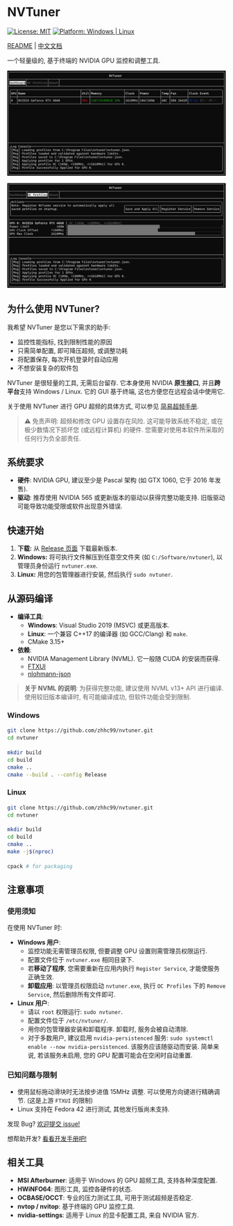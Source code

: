 # NVTuner

[![License: MIT](https://img.shields.io/badge/License-MIT-yellow.svg)](https://opensource.org/licenses/MIT)
[![Platform: Windows | Linux](https://img.shields.io/badge/platform-Windows%20%7C%20Linux-blue)](https://github.com/zhhc99/nvtuner)

[README](./README.md) | [中文文档](./README_zh.md)

一个轻量级的, 基于终端的 NVIDIA GPU 监控和调整工具.

![NVTuner Gallery 1](./docs/images/nvtuner-win-1.png)

![NVTuner Gallery 2](./docs/images/nvtuner-win-2.png)

## 为什么使用 NVTuner?

我希望 NVTuner 是您以下需求的助手:

- 监控性能指标, 找到限制性能的原因
- 只需简单配置, 即可降压超频, 或调整功耗
- 将配置保存, 每次开机登录时自动应用
- 不想安装复杂的软件包

NVTuner 是很轻量的工具, 无需后台留存. 它本身使用 NVIDIA **原生接口**, 并且**跨平台**支持 Windows / Linux. 它的 GUI 基于终端, 这也方便您在远程会话中使用它.

关于使用 NVTuner 进行 GPU 超频的具体方式, 可以参见 [简易超频手册](./docs/easy-oc-guide.md).

> ⚠️ 免责声明: 超频和修改 GPU 设置存在风险. 这可能导致系统不稳定, 或在极少数情况下损坏您 (或远程计算机) 的硬件. 您需要对使用本软件所采取的任何行为负全部责任.

## 系统要求

- **硬件**: NVIDIA GPU, 建议至少是 Pascal 架构 (如 GTX 1060, 它于 2016 年发售).
- **驱动**: 推荐使用 NVIDIA 565 或更新版本的驱动以获得完整功能支持. 旧版驱动可能导致功能受限或软件出现意外错误.

## 快速开始

1. **下载:** 从 [Release 页面](https://github.com/zhhc99/nvtuner/releases) 下载最新版本.
2. **Windows:** 将可执行文件解压到任意空文件夹 (如 `C:/Software/nvtuner`), 以管理员身份运行 `nvtuner.exe`.
3. **Linux:** 用您的包管理器进行安装, 然后执行 `sudo nvtuner`.

## 从源码编译

- **编译工具**:
  - **Windows**: Visual Studio 2019 (MSVC) 或更高版本.
  - **Linux**: 一个兼容 C++17 的编译器 (如 GCC/Clang) 和 `make`.
  - CMake 3.15+
- **依赖**:
  - NVIDIA Management Library (NVML). 它一般随 CUDA 的安装而获得.
  - [FTXUI](https://github.com/ArthurSonzogni/FTXUI/)
  - [nlohmann-json](https://github.com/nlohmann/json)

> **关于 NVML 的说明**: 为获得完整功能, 建议使用 NVML v13+ API 进行编译. 使用较旧版本编译时, 有可能编译成功, 但软件功能会受到限制.

### Windows

```bash
git clone https://github.com/zhhc99/nvtuner.git
cd nvtuner

mkdir build
cd build
cmake ..
cmake --build . --config Release
```

### Linux

```bash
git clone https://github.com/zhhc99/nvtuner.git
cd nvtuner

mkdir build
cd build
cmake ..
make -j$(nproc)

cpack # for packaging
```

## 注意事项

### 使用须知

在使用 NVTuner 时:

- **Windows 用户**:
  - 监控功能无需管理员权限, 但要调整 GPU 设置则需管理员权限运行.
  - 配置文件位于 `nvtuner.exe` 相同目录下.
  - 若**移动了程序**, 您需要重新在应用内执行 `Register Service`, 才能使服务正确生效.
  - **卸载应用**: 以管理员权限启动 `nvtuner.exe`, 执行 `OC Profiles` 下的 `Remove Service`, 然后删除所有文件即可.
- **Linux 用户**:
  - 请以 `root` 权限运行: `sudo nvtuner`.
  - 配置文件位于 `/etc/nvtuner/`.
  - 用你的包管理器安装和卸载程序. 卸载时, 服务会被自动清除.
  - 对于多数用户, 建议启用 `nvidia-persistenced` 服务: `sudo systemctl enable --now nvidia-persistenced`. 该服务应该随驱动而安装. 简单来说, 若该服务未启用, 您的 GPU 配置可能会在空闲时自动重置.

### 已知问题与限制

- 使用鼠标拖动滑块时无法按步进值 15MHz 调整. 可以使用方向键进行精确调节. (这是上游 `FTXUI` 的限制)
- Linux 支持在 Fedora 42 进行测试, 其他发行版尚未支持.

发现 Bug? [欢迎提交 issue!](https://github.com/zhhc99/nvtuner/issues)

想帮助开发? [看看开发手册吧!](./docs/dev-notes.md)

## 相关工具

- **MSI Afterburner**: 适用于 Windows 的 GPU 超频工具, 支持各种深度配置.
- **HWiNFO64**: 图形工具, 监控各硬件的状态.
- **OCBASE/OCCT**: 专业的压力测试工具, 可用于测试超频是否稳定.
- **nvtop / nvitop**: 基于终端的 GPU 监控工具.
- **nvidia-settings**: 适用于 Linux 的显卡配置工具, 来自 NVIDIA 官方.
